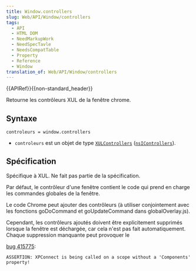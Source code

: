 ```yaml
---
title: Window.controllers
slug: Web/API/Window/controllers
tags:
  - API
  - HTML DOM
  - NeedMarkupWork
  - NeedSpecTavle
  - NeedsCompatTable
  - Property
  - Reference
  - Window
translation_of: Web/API/Window/controllers
---
```

{{APIRef}}{{non-standard_header}}

Retourne les contrôleurs XUL de la fenêtre chrome.

## Syntaxe

    controleurs = window.controllers

- `controleurs` est un objet de type [`XULControllers`](/en-US/docs/XULControllers) ([`nsIControllers`](/en-US/docs/XPCOM_Interface_Reference/nsIControllers)).

## Spécification

Spécifique à XUL. Ne fait pas partie de la spécification.

Par défaut, le contrôleur d'une fenêtre contient le code qui prend en charge les commandes globales de la fenêtre.

Le code Chrome peut ajouter des contrôleurs (à utiliser conjointement avec les fonctions goDoCommand et goUpdateCommand dans globalOverlay.js).

Cependant, les contrôleurs ajoutés doivent être explicitement supprimés lorsque la fenêtre est déchargée, car cela n'est pas fait automatiquement.
Chaque suppression manquante peut provoquer le

[bug 415775](https://bugzilla.mozilla.org/show_bug.cgi?id=415775):

    ASSERTION: XPConnect is being called on a scope without a 'Components' property!
